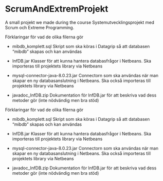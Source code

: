 # ScrumAndExtremProjekt
A small projekt we made during the course Systemutvecklingsprojekt med Scrum och Extreme Programming.

Förklaringar för vad de olika filerna gör

* mibdb_komplett.sql
Skript som ska köras i Datagrip så att databasen “mibdb” skapas och kan användas

* InfDB.jar
Klasser för att kunna hantera databasfrågor i Netbeans. Ska importeras till projektets library via Netbeans

* mysql-connector-java-8.0.23.jar
Connectorn som ska användas när man skapar en ny databasanslutning i Netbeans. Ska också importeras till projektets library via Netbeans

* javadoc_InfDB.zip
Dokumentation för InfDB.jar för att beskriva vad dess metoder gör (inte nödvändig men bra stöd)

Förklaringar för vad de olika filerna gör

* mibdb_komplett.sql
Skript som ska köras i Datagrip så att databasen “mibdb” skapas och kan användas

* InfDB.jar
Klasser för att kunna hantera databasfrågor i Netbeans. Ska importeras till projektets library via Netbeans

* mysql-connector-java-8.0.23.jar
Connectorn som ska användas när man skapar en ny databasanslutning i Netbeans. Ska också importeras till projektets library via Netbeans

* javadoc_InfDB.zip
Dokumentation för InfDB.jar för att beskriva vad dess metoder gör (inte nödvändig men bra stöd)

